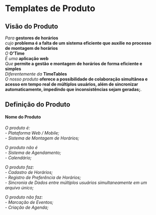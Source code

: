 # Templates de Produto

## Visão do Produto

*Para* **gestores de horários**<br>
*cujo* **problema é a falta de um sistema eficiente que auxilie no processo de montagem de horários** <br>
*O* **O'Time** <br>
*É uma* **aplicação web** <br>
*Que* **permite a gestão e montagem de horários de forma eficiente e simples** <br>
*Diferentemente da* **TimeTables** <br>
*O nosso produto* **oferece a possibilidade de colaboração simultânea e acesso em tempo real de múltiplos usuários, além de sincronizar automaticamente, impedindo que inconsistências sejam geradas;**.

## Definição do Produto

#### Nome do Produto

*O produto é:* <br>
*- Plataforma Web / Mobile;*<br>
*- Sistema de Montagem de Horários;* 

*O produto não é* <br>
*- Sistema de Agendamento;*<br>
*- Calendário;*

*O produto faz:* <br>
*- Cadastro de Horários;*<br>
*- Registro de Preferência de Horários;*<br>
*- Sincronia de Dados entre múltiplos usuários simultaneamente em um arquivo único;*<br>

*O produto não faz:*<br>
*- Marcação de Eventos;*<br>
*- Criação de Agenda;*<br>

